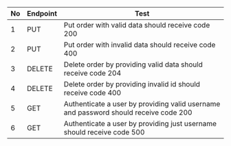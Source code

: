 | No  | Endpoint | Test                                                                                 |
| --- | -------- | ------------------------------------------------------------------------------------ |
| 1   | PUT      | Put order with valid data should receive code 200                                    |
| 2   | PUT      | Put order with invalid data should receive code 400                                  |
| 3   | DELETE   | Delete order by providing valid data should receive code 204                         |
| 4   | DELETE   | Delete order by providing invalid id should receive code 400                         |
| 5   | GET      | Authenticate a user by providing valid username and password should receive code 200 |
| 6   | GET      | Authenticate a user by providing just username should receive code 500               |
